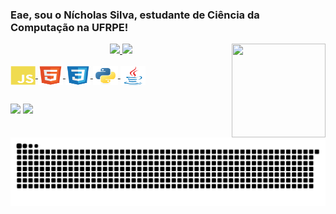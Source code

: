 ### Eae, sou o Nícholas Silva, estudante de Ciência da Computação na UFRPE!

<img align="right" height="150" width="150" src="https://user-images.githubusercontent.com/61706973/175327627-698007fc-9ba0-45ff-958c-54b5e4f8ffeb.gif">



<div align="center">
  <a href="https://github.com/Nikkeru-137">
  <img height="160em" src="https://github-readme-stats.vercel.app/api?username=Nikkeru-137&show_icons=true&theme=dark&include_all_commits=true&count_private=true"/>
  <img height="160em" src="https://github-readme-stats.vercel.app/api/top-langs/?username=Nikkeru-137&layout=compact&langs_count=7&theme=dark"/>
</div>
  
  <div style="display: inline_block"><br>
  <img align="center" alt="Nike-Js" height="30" width="40" src="https://raw.githubusercontent.com/devicons/devicon/master/icons/javascript/javascript-plain.svg">
  <img align="center" alt="Nike-HTML" height="30" width="40" src="https://raw.githubusercontent.com/devicons/devicon/master/icons/html5/html5-original.svg">
  <img align="center" alt="Nike-CSS" height="30" width="40" src="https://raw.githubusercontent.com/devicons/devicon/master/icons/css3/css3-original.svg">
  <img align="center" alt="Nike-Python" height="30" width="40" src="https://raw.githubusercontent.com/devicons/devicon/master/icons/python/python-original.svg">
  <img align="center" alt="Nike-Python" height="30" width="40" src="https://raw.githubusercontent.com/devicons/devicon/master/icons/java/java-original.svg">         
  <!--<img align="right" alt="Nike-Pic" height="150" style="border-radius:50px;" src="https://user-images.githubusercontent.com/61706973/175327627-698007fc-9ba0-45ff-958c-54b5e4f8ffeb.gif">-->
 </div>

  ##
  
  <div> 
  <a href="https://www.instagram.com/ncs.2004" target="_blank"><img src="https://img.shields.io/badge/-Instagram-%23E4405F?style=for-the-badge&logo=instagram&logoColor=white" target="_blank"></a>
  <a href = "mailto:nichcs@gmail.com"><img src="https://img.shields.io/badge/-Gmail-%23333?style=for-the-badge&logo=gmail&logoColor=white" target="_blank"></a> 
</div>

  ![Snake animation](https://github.com/Nikkeru-137/Nikkeru-137/blob/output/github-contribution-grid-snake.svg)
  
